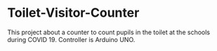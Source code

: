 # Toilet-Visitor-Counter
This project about a counter to count pupils in the toilet at the schools during COVID 19.
Controller is Arduino UNO.

